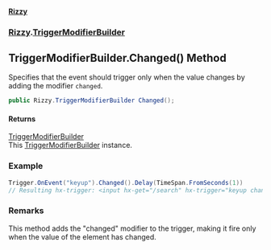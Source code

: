 #### [Rizzy](index.md 'index')
### [Rizzy](Rizzy.md 'Rizzy').[TriggerModifierBuilder](Rizzy.TriggerModifierBuilder.md 'Rizzy.TriggerModifierBuilder')

## TriggerModifierBuilder.Changed() Method

Specifies that the event should trigger only when the value changes by adding the modifier `changed`.

```csharp
public Rizzy.TriggerModifierBuilder Changed();
```

#### Returns
[TriggerModifierBuilder](Rizzy.TriggerModifierBuilder.md 'Rizzy.TriggerModifierBuilder')  
This [TriggerModifierBuilder](Rizzy.TriggerModifierBuilder.md 'Rizzy.TriggerModifierBuilder') instance.

### Example
  
```csharp  
Trigger.OnEvent("keyup").Changed().Delay(TimeSpan.FromSeconds(1))  
// Resulting hx-trigger: <input hx-get="/search" hx-trigger="keyup changed delay:1s"/>  
```

### Remarks
This method adds the "changed" modifier to the trigger, making it fire only when the value of the element has changed.